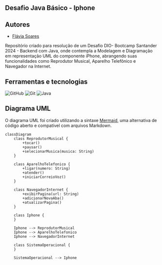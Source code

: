 ## Desafio Java Básico - Iphone

## Autores
- [Flávia Soares](https://github.com/Flaviasp1603)

Repositório criado para resolução de um Desafio DIO- Bootcamp Santander 2024 - Backend com Java, onde contempla a Modelagem e Diagramação em representação UML do componente iPhone, abrangendo suas funcionalidades como Reprodutor Musical, Aparelho Telefônico e Navegador na Internet.

## Ferramentas e tecnologias

![GitHub](https://img.shields.io/badge/GitHub-000?style=for-the-badge&logo=github&logoColor=30A3DC)
![Git](https://img.shields.io/badge/Git-000?style=for-the-badge&logo=git&logoColor=E94D5F)
![Java](https://img.shields.io/badge/Java-000?style=for-the-badge&logo=openjdk&logoColor=ED8B00) 

## Diagrama UML

O diagrama UML foi criado utilizando a sintaxe [Mermaid](https://mermaid.js.org/), uma alternativa de código aberto e compatível com arquivos Markdown.

```mermaid
classDiagram
    class ReprodutorMusical {
        +tocar()          
        +pausar()         
        +selecionarMusica(musica: String)
    }

    class AparelhoTelefonico {
        +ligar(numero: String)
        +atender()              
        +iniciarCorreioVoz() 
    }

    class NavegadorInternet {
        +exibirPagina(url: String)      
        +adicionarNovaAba()             
        +atualizarPagina()
    }

    class Iphone {
    }

    Iphone --> ReprodutorMusical
    Iphone --> AparelhoTelefonico
    Iphone --> NavegadorInternet

    class SistemaOperacional {
    }

    SistemaOperacional --> Iphone
```
